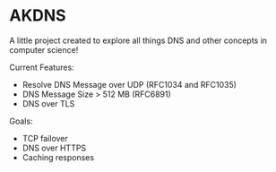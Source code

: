 # AKDNS

A little project created to explore all things DNS and other concepts in computer science!

Current Features:
- Resolve DNS Message over UDP (RFC1034 and RFC1035)
- DNS Message Size > 512 MB (RFC6891)
- DNS over TLS

Goals:
- TCP failover
- DNS over HTTPS
- Caching responses 